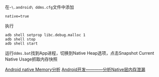 在`~\.android\ ddms.cfg`文件中添加
```
native=true
```

执行
```
adb shell setprop libc.debug.malloc 1
adb shell stop
adb shell start
```

运行`ddms.bat`找到App进程，切换到Native Heap选项，点击Snapshot Current Native Usage抓取内存快照

[Android native Memory分析](https://my.oschina.net/shaorongjie/blog/200350)
[Android开发————分析Native层内存泄漏](http://blog.csdn.net/u010307119/article/details/53144176)